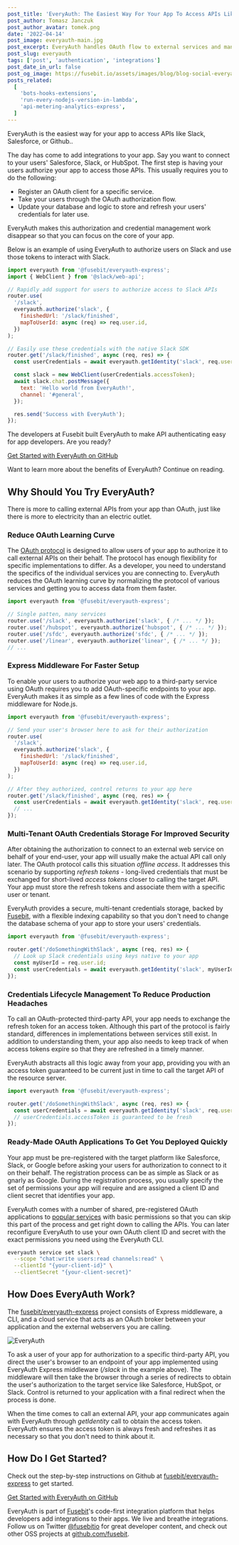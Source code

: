 ```yaml
---
post_title: 'EveryAuth: The Easiest Way For Your App To Access APIs Like Slack, Salesforce, or Github'
post_author: Tomasz Janczuk
post_author_avatar: tomek.png
date: '2022-04-14'
post_image: everyauth-main.jpg
post_excerpt: EveryAuth handles OAuth flow to external services and manages your users’ credentials so that you can focus on your integration logic rather than busywork.
post_slug: everyauth
tags: ['post', 'authentication', 'integrations']
post_date_in_url: false
post_og_image: https://fusebit.io/assets/images/blog/blog-social-everyauth.png
posts_related:
  [
    'bots-hooks-extensions',
    'run-every-nodejs-version-in-lambda',
    'api-metering-analytics-express',
  ]
---
```


EveryAuth is the easiest way for your app to access APIs like Slack, Salesforce, or Github..

The day has come to add integrations to your app. Say you want to connect to your users' Salesforce, Slack, or HubSpot. The first step is having your users authorize your app to access those APIs. This usually requires you to do the following:

- Register an OAuth client for a specific service.
- Take your users through the OAuth authorization flow.
- Update your database and logic to store and refresh your users' credentials for later use.

EveryAuth makes this authorization and credential management work disappear so that you can focus on the core of your app.

Below is an example of using EveryAuth to authorize users on Slack and use those tokens to interact with Slack.

```javascript
import everyauth from '@fusebit/everyauth-express';
import { WebClient } from '@slack/web-api';

// Rapidly add support for users to authorize access to Slack APIs
router.use(
  '/slack',
  everyauth.authorize('slack', {
    finishedUrl: '/slack/finished',
    mapToUserId: async (req) => req.user.id,
  })
);

// Easily use these credentials with the native Slack SDK
router.get('/slack/finished', async (req, res) => {
  const userCredentials = await everyauth.getIdentity('slack', req.user.id);

  const slack = new WebClient(userCredentials.accessToken);
  await slack.chat.postMessage({
    text: 'Hello world from EveryAuth!',
    channel: '#general',
  });

  res.send('Success with EveryAuth');
});
```

The developers at Fusebit built EveryAuth to make API authenticating easy for app developers. Are you ready?

<a class="cta_large" href="https://github.com/fusebit/everyauth-express#getting-started">Get Started with EveryAuth on GitHub</a>

Want to learn more about the benefits of EveryAuth? Continue on reading.

## Why Should You Try EveryAuth?

There is more to calling external APIs from your app than OAuth, just like there is more to electricity than an electric outlet.

### Reduce OAuth Learning Curve

The [OAuth protocol](https://oauth.net/2/) is designed to allow users of your app to authorize it to call external APIs on their behalf. The protocol has enough flexibility for specific implementations to differ. As a developer, you need to understand the specifics of the individual services you are connecting to. EveryAuth reduces the OAuth learning curve by normalizing the protocol of various services and getting you to access data from them faster.

```javascript
import everyauth from '@fusebit/everyauth-express';

// Single patten, many services
router.use('/slack', everyauth.authorize('slack', { /* ... */ });
router.use('/hubspot', everyauth.authorize('hubspot', { /* ... */ });
router.use('/sfdc', everyauth.authorize('sfdc', { /* ... */ });
router.use('/linear', everyauth.authorize('linear', { /* ... */ });
// ...
```

### Express Middleware For Faster Setup

To enable your users to authorize your web app to a third-party service using OAuth requires you to add OAuth-specific endpoints to your app. EveryAuth makes it as simple as a few lines of code with the Express middleware for Node.js.

```javascript
import everyauth from '@fusebit/everyauth-express';

// Send your user's browser here to ask for their authorization
router.use(
  '/slack',
  everyauth.authorize('slack', {
    finishedUrl: '/slack/finished',
    mapToUserId: async (req) => req.user.id,
  })
);

// After they authorized, control returns to your app here
router.get('/slack/finished', async (req, res) => {
  const userCredentials = await everyauth.getIdentity('slack', req.user.id);
  // ...
});
```

### Multi-Tenant OAuth Credentials Storage For Improved Security

After obtaining the authorization to connect to an external web service on behalf of your end-user, your app will usually make the actual API call only later. The OAuth protocol calls this situation _offline access_. It addresses this scenario by supporting _refresh tokens_ - long-lived credentials that must be exchanged for short-lived _access tokens_ closer to calling the target API. Your app must store the refresh tokens and associate them with a specific user or tenant.

EveryAuth provides a secure, multi-tenant credentials storage, backed by [Fusebit](https://fusebit.io), with a flexible indexing capability so that you don't need to change the database schema of your app to store your users' credentials.

```javascript
import everyauth from '@fusebit/everyauth-express';

router.get('/doSomethingWithSlack', async (req, res) => {
  // Look up Slack credentials using keys native to your app
  const myUserId = req.user.id;
  const userCredentials = await everyauth.getIdentity('slack', myUserId);
});
```

### Credentials Lifecycle Management To Reduce Production Headaches

To call an OAuth-protected third-party API, your app needs to exchange the refresh token for an access token. Although this part of the protocol is fairly standard, differences in implementations between services still exist. In addition to understanding them, your app also needs to keep track of when access tokens expire so that they are refreshed in a timely manner.

EveryAuth abstracts all this logic away from your app, providing you with an access token guaranteed to be current just in time to call the target API of the resource server.

```javascript
import everyauth from '@fusebit/everyauth-express';

router.get('/doSomethingWithSlack', async (req, res) => {
  const userCredentials = await everyauth.getIdentity('slack', req.user.id);
  // userCredentials.accessToken is guaranteed to be fresh
});
```

### Ready-Made OAuth Applications To Get You Deployed Quickly

Your app must be pre-registered with the target platform like Salesforce, Slack, or Google before asking your users for authorization to connect to it on their behalf. The registration process can be as simple as Slack or as gnarly as Google. During the registration process, you usually specify the set of permissions your app will require and are assigned a client ID and client secret that identifies your app.

EveryAuth comes with a number of shared, pre-registered OAuth applications to [popular services](https://github.com/fusebit/everyauth-express#supported-services) with basic permissions so that you can skip this part of the process and get right down to calling the APIs. You can later reconfigure EveryAuth to use your own OAuth client ID and secret with the exact permissions you need using the EveryAuth CLI.

```bash
everyauth service set slack \
  --scope "chat:write users:read channels:read" \
  --clientId "{your-client-id}" \
  --clientSecret "{your-client-secret}"
```

## How Does EveryAuth Work?

The [fusebit/everyauth-express](https://github.com/fusebit/everyauth-express) project consists of Express middleware, a CLI, and a cloud service that acts as an OAuth broker between your application and the external webservers you are calling.

![EveryAuth](everyauth.png 'EveryAuth')

To ask a user of your app for authorization to a specific third-party API, you direct the user's browser to an endpoint of your app implemented using EveryAuth Express middleware (_/slack_ in the example above). The middleware will then take the browser through a series of redirects to obtain the user's authorization to the target service like Salesforce, HubSpot, or Slack. Control is returned to your application with a final redirect when the process is done.

When the time comes to call an external API, your app communicates again with EveryAuth through _getIdentity_ call to obtain the access token. EveryAuth ensures the access token is always fresh and refreshes it as necessary so that you don't need to think about it.

## How Do I Get Started?

Check out the step-by-step instructions on Github at [fusebit/everyauth-express](https://github.com/fusebit/everyauth-express) to get started.

<a class="cta_large" href="https://github.com/fusebit/everyauth-express#getting-started">Get Started with EveryAuth on GitHub</a>

EveryAuth is part of [Fusebit](https://fusebit.io)'s code-first integration platform that helps developers add integrations to their apps. We live and breathe integrations. Follow us on Twitter [@fusebitio](https://twitter.com/fusebitio) for great developer content, and check out other OSS projects at [github.com/fusebit](https://github.com/fusebit).
